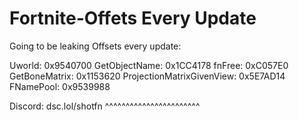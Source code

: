 # Fortnite-Offets Every Update
Going to be leaking Offsets every update:

Uworld: 0x9540700
GetObjectName: 0x1CC4178
fnFree: 0xC057E0
GetBoneMatrix: 0x1153620
ProjectionMatrixGivenView: 0x5E7AD14
FNamePool: 0x9539988

Discord: dsc.lol/shotfn
^^^^^^^^^^^^^^^^^^^^^^^

